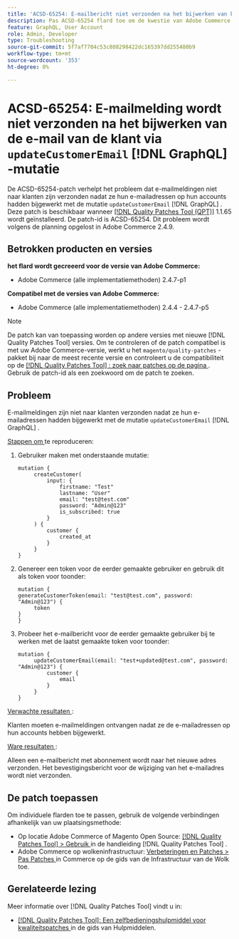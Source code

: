 ```yaml
---
title: 'ACSD-65254: E-mailbericht niet verzonden na het bijwerken van klantene-mail via updateCustomerEmail  [!DNL GraphQL]  mutatie'
description: Pas ACSD-65254 flard toe om de kwestie van Adobe Commerce te bevestigen waar de e-mailberichten niet werden verzonden naar klanten na met succes hun e-mailadressen op hun rekeningen gebruikend updateCustomerEmail  [!DNL GraphQL]  mutatie.
feature: GraphQL, User Account
role: Admin, Developer
type: Troubleshooting
source-git-commit: 5f7af7704c53c808298422dc165397dd255480b9
workflow-type: tm+mt
source-wordcount: '353'
ht-degree: 0%

---
```



# ACSD-65254: E-mailmelding wordt niet verzonden na het bijwerken van de e-mail van de klant via `updateCustomerEmail` [!DNL GraphQL] -mutatie

De ACSD-65254-patch verhelpt het probleem dat e-mailmeldingen niet naar klanten zijn verzonden nadat ze hun e-mailadressen op hun accounts hadden bijgewerkt met de mutatie `updateCustomerEmail` [!DNL GraphQL] . Deze patch is beschikbaar wanneer [[!DNL Quality Patches Tool (QPT)]](/help/tools/quality-patches-tool/quality-patches-tool-to-self-serve-quality-patches.md) 1.1.65 wordt geïnstalleerd. De patch-id is ACSD-65254. Dit probleem wordt volgens de planning opgelost in Adobe Commerce 2.4.9.

## Betrokken producten en versies

**het flard wordt gecreeerd voor de versie van Adobe Commerce:**

* Adobe Commerce (alle implementatiemethoden) 2.4.7-p1

**Compatibel met de versies van Adobe Commerce:**

* Adobe Commerce (alle implementatiemethoden) 2.4.4 - 2.4.7-p5

>[!NOTE]
>
>De patch kan van toepassing worden op andere versies met nieuwe [!DNL Quality Patches Tool] versies. Om te controleren of de patch compatibel is met uw Adobe Commerce-versie, werkt u het `magento/quality-patches` -pakket bij naar de meest recente versie en controleert u de compatibiliteit op de [[!DNL Quality Patches Tool] : zoek naar patches op de pagina ](https://experienceleague.adobe.com/tools/commerce-quality-patches/index.html) . Gebruik de patch-id als een zoekwoord om de patch te zoeken.

## Probleem

E-mailmeldingen zijn niet naar klanten verzonden nadat ze hun e-mailadressen hadden bijgewerkt met de mutatie `updateCustomerEmail` [!DNL GraphQL] .

<u> Stappen om </u> te reproduceren:

1. Gebruiker maken met onderstaande mutatie:

   ```
   mutation {
   	    createCustomer(
   		    input: {
   			    firstname: "Test"
   			    lastname: "User"
   			    email: "test@test.com"
   			    password: "Admin@123"
   			    is_subscribed: true
   		    }
   	    ) {
   		    customer {
   			    created_at
   		    }
   	    }
   }
   ```

1. Genereer een token voor de eerder gemaakte gebruiker en gebruik dit als token voor toonder:

   ```
   mutation {
   generateCustomerToken(email: "test@test.com", password: "Admin@123") {
   	    token
   }
   }
   ```

1. Probeer het e-mailbericht voor de eerder gemaakte gebruiker bij te werken met de laatst gemaakte token voor toonder:

   ```
   mutation {
   	    updateCustomerEmail(email: "test+updated@test.com", password: "Admin@123") {
   		    customer {
   			    email
   		    }
   	    }
   }
   ```

<u> Verwachte resultaten </u>:

Klanten moeten e-mailmeldingen ontvangen nadat ze de e-mailadressen op hun accounts hebben bijgewerkt.

<u> Ware resultaten </u>:

Alleen een e-mailbericht met abonnement wordt naar het nieuwe adres verzonden. Het bevestigingsbericht voor de wijziging van het e-mailadres wordt niet verzonden.

## De patch toepassen

Om individuele flarden toe te passen, gebruik de volgende verbindingen afhankelijk van uw plaatsingsmethode:

* Op locatie Adobe Commerce of Magento Open Source: [[!DNL Quality Patches Tool] > Gebruik ](/help/tools/quality-patches-tool/usage.md) in de handleiding [!DNL Quality Patches Tool] .
* Adobe Commerce op wolkeninfrastructuur: [ Verbeteringen en Patches > Pas Patches ](https://experienceleague.adobe.com/docs/commerce-cloud-service/user-guide/develop/upgrade/apply-patches.html) in Commerce op de gids van de Infrastructuur van de Wolk toe.

## Gerelateerde lezing

Meer informatie over [!DNL Quality Patches Tool] vindt u in:

* [[!DNL Quality Patches Tool]: Een zelfbedieningshulpmiddel voor kwaliteitspatches ](/help/tools/quality-patches-tool/quality-patches-tool-to-self-serve-quality-patches.md) in de gids van Hulpmiddelen.
